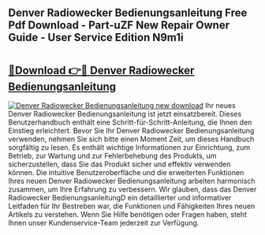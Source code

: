 ## Denver Radiowecker Bedienungsanleitung Free Pdf Download - Part-uZF New Repair Owner Guide - User Service Edition N9m1i

# <h2><a href="http://df0ge7.blite.top/?on=Denver+Radiowecker+Bedienungsanleitung">🔗Download 👉🔴 Denver Radiowecker Bedienungsanleitung</a></h2>

[![Denver Radiowecker Bedienungsanleitung new download](https://i.imgur.com/lujVjoI.png)](http://df0ge7.blite.top/?on=Denver+Radiowecker+Bedienungsanleitung)
Ihr neues Denver Radiowecker Bedienungsanleitung ist jetzt einsatzbereit. Dieses Benutzerhandbuch enthält eine Schritt-für-Schritt-Anleitung, die Ihnen den Einstieg erleichtert. Bevor Sie Ihr Denver Radiowecker Bedienungsanleitung verwenden, nehmen Sie sich bitte einen Moment Zeit, um dieses Handbuch sorgfältig zu lesen. Es enthält wichtige Informationen zur Einrichtung, zum Betrieb, zur Wartung und zur Fehlerbehebung des Produkts, um sicherzustellen, dass Sie das Produkt sicher und effektiv verwenden können. Die intuitive Benutzeroberfläche und die erweiterten Funktionen Ihres neuen Denver Radiowecker Bedienungsanleitung arbeiten harmonisch zusammen, um Ihre Erfahrung zu verbessern. Wir glauben, dass das Denver Radiowecker BedienungsanleitungD ein detaillierter und informativer Leitfaden für Ihr Bestreben war, die Funktionen und Fähigkeiten Ihres neuen Artikels zu verstehen. Wenn Sie Hilfe benötigen oder Fragen haben, steht Ihnen unser Kundenservice-Team jederzeit zur Verfügung.
